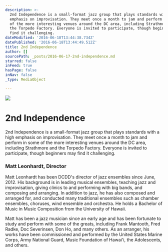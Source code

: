 ```yaml
---
description: >-
  2nd Independence is a small-format jazz group that plays standards with a high
  emphasis on improvisation. They meet once a month to jam and perform in some
  of the more interesting venues around the DC area, including Strathmore and
  the Torpedo Factory. Everyone is invited to participate, though beginners may
  find it challenging.
dateModified: '2016-06-18T13:44:38.734Z'
datePublished: '2016-06-18T13:44:49.512Z'
title: 2nd Independence
author: []
sourcePath: _posts/2016-06-17-2nd-independence.md
starred: false
inFeed: true
hasPage: false
inNav: false
_type: MediaObject

---
```

![](https://the-grid-user-content.s3-us-west-2.amazonaws.com/7ae70dc8-9116-4a5d-bb06-cf9da17eb696.png)

# 2nd Independence

2nd Independence is a small-format jazz group that plays standards with a high emphasis on improvisation. They meet once a month to jam and perform in some of the more interesting venues around the DC area, including Strathmore and the Torpedo Factory. Everyone is invited to participate, though beginners may find it challenging.

### Matt Leonhardt, Director

Matt Leonhardt has been DCDD's director of jazz ensembles since June, 2012\. His background is in leading musical ensembles, teaching jazz and improvisation, giving clinics to and performing with big bands, and composing and arranging. In addition to jazz, he has also composed and arranged for, and conducted many traditional ensembles such as chamber ensembles, choruses, wind ensemble and orchestra. He holds a Bachelor of Music in Music Composition from the University of Hawaii.

Matt has been a jazz musician since an early age and has been fortunate to study and perform with some of the greats, including Frank Mantooth, Fred Radke, Doc Severinsen, Don Ho, and many others. As an arranger, his works have been commissioned and performed by the United States Marine Corps, Army National Guard, Music Foundation of Hawai'i, the Adolescents, and others.